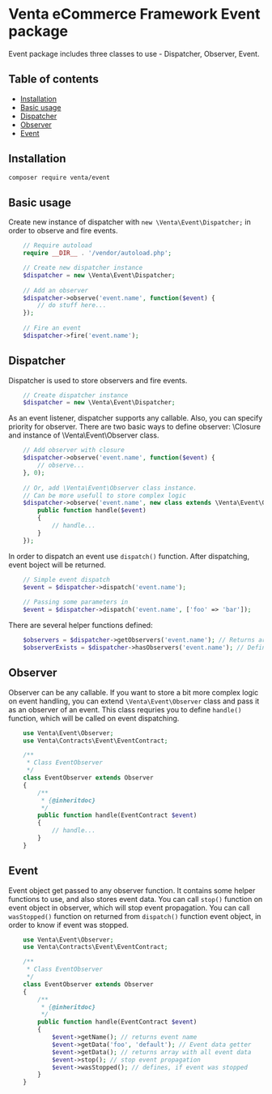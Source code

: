 # Venta eCommerce Framework Event package
Event package includes three classes to use - Dispatcher, Observer, Event.

## Table of contents
- [Installation](#installation)
- [Basic usage](#basic-usage)
- [Dispatcher](#dispatcher)
- [Observer](#observer)
- [Event](#event)

## Installation

```sh
composer require venta/event
```

## Basic usage
Create new instance of dispatcher with `new \Venta\Event\Dispatcher;` in order to observe and fire events.

```php
    // Require autoload
    require __DIR__ . '/vendor/autoload.php';

    // Create new dispatcher instance
    $dispatcher = new \Venta\Event\Dispatcher;
    
    // Add an observer
    $dispatcher->observe('event.name', function($event) {
        // do stuff here...
    });
    
    // Fire an event
    $dispatcher->fire('event.name');
```

## Dispatcher
Dispatcher is used to store observers and fire events.

```php
    // Create dispatcher instance
    $dispatcher = new \Venta\Event\Dispatcher;
```

As an event listener, dispatcher supports any callable. Also, you can specify priority for observer. There are two basic ways to define observer: \Closure and instance of \Venta\Event\Observer class.

```php
    // Add observer with closure
    $dispatcher->observe('event.name', function($event) {
        // observe...
    }, 0);
    
    // Or, add \Venta\Event\Observer class instance.
    // Can be more usefull to store complex logic
    $dispatcher->observe('event.name', new class extends \Venta\Event\Observer {
        public function handle($event) 
        {
            // handle...
        }
    });
```

In order to dispatch an event use `dispatch()` function. After dispatching, event boject will be returned.
```php
    // Simple event dispatch
    $event = $dispatcher->dispatch('event.name');
    
    // Passing some parameters in
    $event = $dispatcher->dispatch('event.name', ['foo' => 'bar']);
```

There are several helper functions defined:
```php
    $observers = $dispatcher->getObservers('event.name'); // Returns array with all event observers
    $observerExists = $dispatcher->hasObservers('event.name'); // Defines, if event has any observers
```

## Observer
Observer can be any callable. If you want to store a bit more complex logic on event handling, you can extend `\Venta\Event\Observer` class and pass it as an observer of an event. This class requries you to define `handle()` function, which will be called on event dispatching.

```php
    use Venta\Event\Observer;
    use Venta\Contracts\Event\EventContract;

    /**
     * Class EventObserver
     */
    class EventObserver extends Observer
    {
        /**
         * {@inheritdoc}
         */
        public function handle(EventContract $event)
        {
            // handle...
        }
    }
```

## Event
Event object get passed to any observer function. It contains some helper functions to use, and also stores event data. You can call `stop()` function on event object in observer, which will stop event propagation. You can call `wasStopped()` function on returned from `dispatch()` function event object, in order to know if event was stopped.

```php
    use Venta\Event\Observer;
    use Venta\Contracts\Event\EventContract;

    /**
     * Class EventObserver
     */
    class EventObserver extends Observer
    {
        /**
         * {@inheritdoc}
         */
        public function handle(EventContract $event)
        {
            $event->getName(); // returns event name
            $event->getData('foo', 'default'); // Event data getter
            $event->getData(); // returns array with all event data
            $event->stop(); // stop event propagation
            $event->wasStopped(); // defines, if event was stopped
        }
    }
```